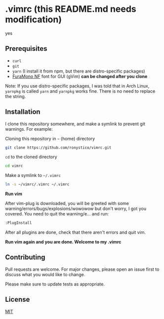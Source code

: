 # .vimrc (this README.md needs modification)

yes

## Prerequisites

- `curl`
- `git`
- `yarn` (I install it from npm, but there are distro-specific packages)
- [FuraMono NF](https://github.com/ryanoasis/nerd-fonts) font for GUI (gVim) **can be changed after you clone**

Note: If you use distro-specific packages, I was told that in Arch Linux, `yarnpkg` is called `yarn` and `yarnpkg` works fine. There is no need to replace the string.

## Installation

I clone this repository somewhere, and make a symlink to prevent git warnings. For example:

Cloning this repository in `~` (home) directory

```bash
git clone https://github.com/ronystico/vimrc.git
```

`cd` to the cloned directory

```bash
cd vimrc
```

Make a symlink to `~/.vimrc`

```bash
ln -s ~/vimrc/.vimrc ~/.vimrc
```

**Run vim**

After vim-plug is downloaded, you will be greeted with some warning/errors/bugs/explosions/wowowow but don't worry, I got you covered. You need to quit the warning/e... and run:

```python
:PlugInstall
```

After all plugins are done, check that there aren't errors and quit vim.

**Run vim again and you are done. Welcome to my .vimrc**

## Contributing

Pull requests are welcome. For major changes, please open an issue first to discuss what you would like to change.

Please make sure to update tests as appropriate.

## License

[MIT](https://choosealicense.com/licenses/mit/)

